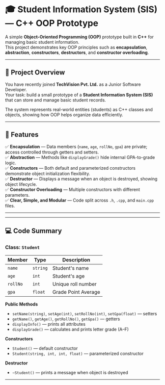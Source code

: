 # 🎓 Student Information System (SIS) — C++ OOP Prototype

A simple **Object-Oriented Programming (OOP)** prototype built in **C++** for managing basic student information.  
This project demonstrates key OOP principles such as **encapsulation**, **abstraction**, **constructors**, **destructors**, and **constructor overloading**.

---

## 🧠 Project Overview

You have recently joined **TechVision Pvt. Ltd.** as a Junior Software Developer.  
Your task: build a small prototype of a **Student Information System (SIS)** that can store and manage basic student records.

The system represents real-world entities (students) as C++ classes and objects, showing how OOP helps organize data efficiently.

---

## 🚀 Features

✅ **Encapsulation** — Data members (`name`, `age`, `rollNo`, `gpa`) are private; access controlled through getters and setters.  
✅ **Abstraction** — Methods like `displayGrade()` hide internal GPA-to-grade logic.  
✅ **Constructors** — Both default and parameterized constructors demonstrate object initialization flexibility.  
✅ **Destructor** — Displays a message when an object is destroyed, showing object lifecycle.  
✅ **Constructor Overloading** — Multiple constructors with different parameters.  
✅ **Clear, Simple, and Modular** — Code split across `.h`, `.cpp`, and `main.cpp` files.

---



---

## 💻 Code Summary

### Class: `Student`

| Member | Type | Description |
|---------|------|-------------|
| `name`  | `string` | Student's name |
| `age`   | `int` | Student's age |
| `rollNo` | `int` | Unique roll number |
| `gpa` | `float` | Grade Point Average |

**Public Methods**
- `setName(string)`, `setAge(int)`, `setRollNo(int)`, `setGpa(float)` — setters  
- `getName()`, `getAge()`, `getRollNo()`, `getGpa()` — getters  
- `displayInfo()` — prints all attributes  
- `displayGrade()` — calculates and prints letter grade (A–F)

**Constructors**
- `Student()` — default constructor  
- `Student(string, int, int, float)` — parameterized constructor

**Destructor**
- `~Student()` — prints a message when object is destroyed

---






